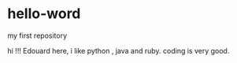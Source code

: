 # hello-word
my first repository

hi !!!
Edouard here, i like python , java and ruby. 
coding is very good. 

